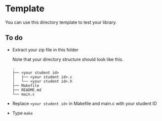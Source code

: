 # Template

You can use this directory template to test your library.

## To do

- Extract your zip file in this folder

    Note that your directory structure should look like this.
    ```
    .
    ├── <your student id>
    │   ├── <your student id>.c
    │   └── <your student id>.h
    ├── Makefile
    ├── README.md
    └── main.c
    ```

- Replace ```<your student id>``` in Makefile and main.c with your student ID

- Type ```make```
  